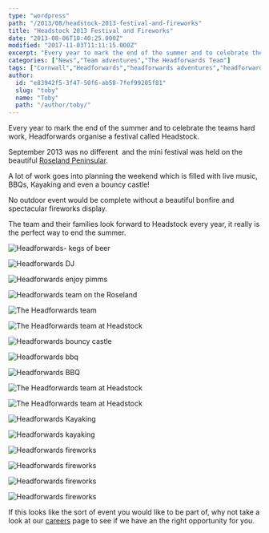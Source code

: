 ```yaml
---
type: "wordpress"
path: "/2013/08/headstock-2013-festival-and-fireworks"
title: "Headstock 2013 Festival and Fireworks"
date: "2013-08-06T10:40:25.000Z"
modified: "2017-11-03T11:11:15.000Z"
excerpt: "Every year to mark the end of the summer and to celebrate the teams hard work, Headforwards organise a festival called Headstock. September 2013 was no different  and the mini festival was held on the beautiful Roseland Peninsular. A lot of work goes into planning the weekend which is filled with live music, BBQs, Kayaking …"
categories: ["News","Team adventures","The Headforwards Team"]
tags: ["Cornwall","Headforwards","headforwards adventures","headforwards festival","Headforwards Team","headstock","Outsourcing","software jobs","software jobs cornwall","software jobs uk","Software Outsourcing","the roseland","the roseland peninsular"]
author:
  id: "e83942f5-3f47-50f6-ab58-7fef99205f81"
  slug: "toby"
  name: "Toby"
  path: "/author/toby/"
---
```

Every year to mark the end of the summer and to celebrate the teams hard work, Headforwards organise a festival called Headstock.

September 2013 was no different  and the mini festival was held on the beautiful [Roseland Peninsular](http://www.roselandpeninsula.com/).

A lot of work goes into planning the weekend which is filled with live music, BBQs, Kayaking and even a bouncy castle!

No outdoor event would be complete without a beautiful bonfire and spectacular fireworks display.

The team and their families look forward to Headstock every year, it really is the perfect way to end the summer.

![Headforwards- kegs of beer](http://www.headforwards.com/wp-content/uploads/2014/01/Headstock1-300x225.jpg)

![Headforwards DJ](http://www.headforwards.com/wp-content/uploads/2014/01/Headstock23-300x225.jpg)

![Headforwards enjoy pimms](http://www.headforwards.com/wp-content/uploads/2014/01/Headstock25-300x225.jpg)

![Headforwards team on the Roseland ](http://www.headforwards.com/wp-content/uploads/2014/01/Headstock8-300x225.jpg)

![The Headforwards team ](http://www.headforwards.com/wp-content/uploads/2014/01/Headstock2-300x225.jpg)

![The Headforwards team at Headstock ](http://www.headforwards.com/wp-content/uploads/2014/01/Headstock13-300x225.jpg)

![Headforwards bouncy castle ](http://www.headforwards.com/wp-content/uploads/2014/01/Headstock-21-300x225.jpg)

![Headforwards bbq](http://www.headforwards.com/wp-content/uploads/2014/01/headstock10-300x225.jpg)

![Headforwards BBQ](http://www.headforwards.com/wp-content/uploads/2014/01/Headstock22-300x225.jpg)

![The Headforwards team at Headstock ](http://www.headforwards.com/wp-content/uploads/2014/01/Headstock12-300x225.jpg)

![The Headforwards team at Headstock ](http://www.headforwards.com/wp-content/uploads/2014/01/Headstock6-300x225.jpg)

![Headforwards Kayaking ](http://www.headforwards.com/wp-content/uploads/2014/01/Headstock9-300x225.jpg)

![Headforwards kayaking](http://www.headforwards.com/wp-content/uploads/2014/01/Headstock11-300x225.jpg)

![Headforwards fireworks](http://www.headforwards.com/wp-content/uploads/2014/01/Headstock14-300x225.jpg)

![Headforwards fireworks](http://www.headforwards.com/wp-content/uploads/2014/01/Headstock261-300x225.jpg)

![Headforwards fireworks](http://www.headforwards.com/wp-content/uploads/2014/01/Headstock-27-300x225.jpg)

![Headforwards fireworks](http://www.headforwards.com/wp-content/uploads/2014/01/Headstock18-300x225.jpg)

If this looks like the sort of event you would like to be part of, why not take a look at our [careers](http://www.headforwards.com/careers/) page to see if we have an the right opportunity for you.